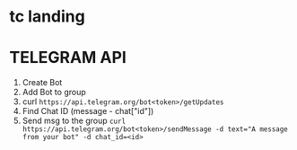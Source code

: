 # tc landing

# TELEGRAM API
1. Create Bot
2. Add Bot to group
3. curl  `https://api.telegram.org/bot<token>/getUpdates`
4. Find Chat ID (message - chat["id"]) 
4. Send msg to the group `curl  https://api.telegram.org/bot<token>/sendMessage -d text="A message from your bot" -d
chat_id=<id>`